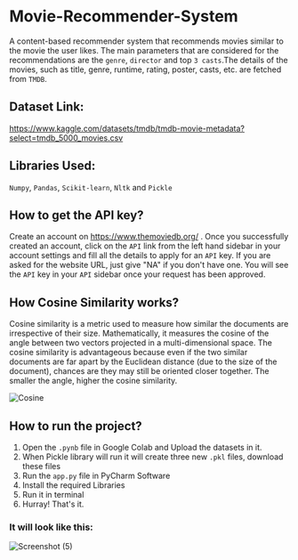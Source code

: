 # Movie-Recommender-System
A content-based recommender system that recommends movies similar to the movie the user likes.
The main parameters that are considered for the recommendations are the `genre`, `director` and top `3 casts`.The details of the movies, such as title, genre, runtime, rating, poster, casts, etc. are fetched from `TMDB`.
## Dataset Link: 
https://www.kaggle.com/datasets/tmdb/tmdb-movie-metadata?select=tmdb_5000_movies.csv
## Libraries Used:
`Numpy`, `Pandas`, `Scikit-learn`, `Nltk` and `Pickle`
## How to get the API key?
Create an account on https://www.themoviedb.org/ . Once you successfully created an account, click on the `API` link from the left hand sidebar in your account settings and fill all the details to apply for an `API` key.
If you are asked for the website URL, just give "NA" if you don't have one. You will see the `API` key in your `API` sidebar once your request has been approved.
## How Cosine Similarity works?
Cosine similarity is a metric used to measure how similar the documents are irrespective of their size. Mathematically, it measures the cosine of the angle between two vectors projected in a multi-dimensional space. 
The cosine similarity is advantageous because even if the two similar documents are far apart by the Euclidean distance (due to the size of the document), chances are they may still be oriented closer together. The smaller the angle, higher the cosine similarity.

![Cosine](https://user-images.githubusercontent.com/117710651/210547544-f4a44630-fc4c-4c5b-b2fd-c10dabe95456.png)
## How to run the project?
1. Open the `.pynb` file in Google Colab and Upload the datasets in it.
2. When Pickle library will run it will create three new `.pkl` files, download these files
3. Run the `app.py` file in PyCharm Software
4. Install the required Libraries
5. Run it in terminal
6. Hurray! That's it.
### It will look like this:
![Screenshot (5)](https://user-images.githubusercontent.com/117710651/210548521-ba967380-3ee2-4fe9-9bd7-3a2c93fb547c.png)
